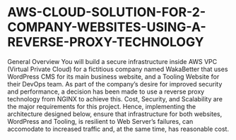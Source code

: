 # AWS-CLOUD-SOLUTION-FOR-2-COMPANY-WEBSITES-USING-A-REVERSE-PROXY-TECHNOLOGY
General Overview
You will build a secure infrastructure inside AWS VPC (Virtual Private Cloud) for a fictitious company named WakaBetter that uses WordPress CMS for its main business website, and a Tooling Website for their DevOps team. As part of the company’s desire for improved security and performance, a decision has been made to use a reverse proxy technology from NGINX to achieve this. Cost, Security, and Scalability are the major requirements for this project. Hence, implementing the architecture designed below, ensure that infrastructure for both websites, WordPress and Tooling, is resilient to Web Server’s failures, can accomodate to increased traffic and, at the same time, has reasonable cost. 
